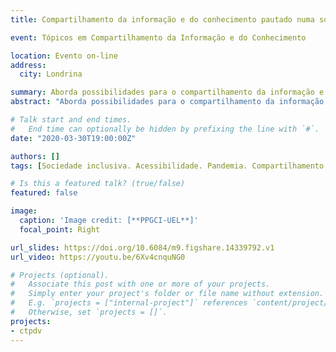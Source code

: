 ```yaml
---
title: Compartilhamento da informação e do conhecimento pautado numa sociedade inclusiva

event: Tópicos em Compartilhamento da Informação e do Conhecimento

location: Evento on-line
address:
  city: Londrina

summary: Aborda possibilidades para o compartilhamento da informação e do conhecimento para pessoas com deficiência sob a perspectiva da sociedade inclusiva, conforme entendida por Charles Gardou.
abstract: "Aborda possibilidades para o compartilhamento da informação e do conhecimento para pessoas com deficiência sob a perspectiva da sociedade inclusiva, conforme entendida por Charles Gardou."

# Talk start and end times.
#   End time can optionally be hidden by prefixing the line with `#`.
date: "2020-03-30T19:00:00Z"

authors: []
tags: [Sociedade inclusiva. Acessibilidade. Pandemia. Compartilhamento da informação. Compartilhamento do conhecimento. Pessoas com deficiência. Anticapacitismo.]

# Is this a featured talk? (true/false)
featured: false

image:
  caption: 'Image credit: [**PPGCI-UEL**]'
  focal_point: Right

url_slides: https://doi.org/10.6084/m9.figshare.14339792.v1
url_video: https://youtu.be/6Xv4cnquNG0

# Projects (optional).
#   Associate this post with one or more of your projects.
#   Simply enter your project's folder or file name without extension.
#   E.g. `projects = ["internal-project"]` references `content/project/deep-learning/index.md`.
#   Otherwise, set `projects = []`.
projects:
- ctpdv
---
```


